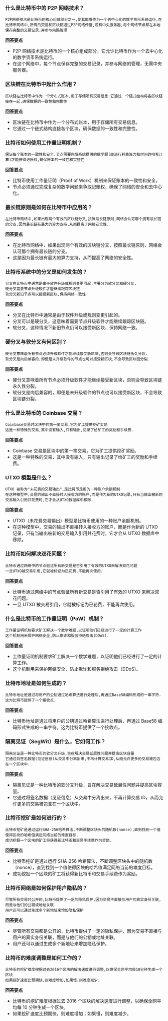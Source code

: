 
### 什么是比特币中的 P2P 网络技术？

```
P2P网络技术是比特币的核心组成部分之一,使其能够作为一个去中心化的数字货币系统运行,在比特币网络中,所有的交易和区块都通过P2P网络传播,没有中央服务器,每个网络节点都在本地保存完整的交易记录,并参与网路管理
```

**回答要点**

- P2P 网络技术是比特币的一个核心组成部分，它允许比特币作为一个去中心化的数字货币系统运行。
- 在这个网络中，每个节点保存完整的交易记录，并参与网络的管理，无需中央服务器。

### 区块链在比特币中起什么作用？
```
区块链在比特币中作为一个分布式账本,用于存储所有交易信息.它通过一个链式结构将各区块链接在一起,确保数据的一致性和完整性
```

**回答要点**

- 区块链在比特币中作为一个分布式账本，用于存储所有交易信息。
- 它通过一个链式结构连接各个区块，确保数据的一致性和完整性。

### 比特币如何使用工作量证明机制？
```
保证每个账本的一致性和安全.节点需要完成系统提供的数学题(即进行耗费算力和时间的哈希计算)才能获得记账权,确保账本的一致性和完整性
```

**回答要点**

- 比特币使用工作量证明（Proof of Work）机制来保证账本的一致性和安全。
- 节点必须通过完成复杂的数学问题来争取记账权，确保了网络的安全和去中心化。

### 最长链原则是如何在比特币中应用的？
```
在比特币网络中,如果出现两个有效的区块链分叉,按照最长链原则,网络会认可哪个拥有最长链的分支.因为最长链有最大的算力支持,从而提高了网络安全性.
```
**回答要点**

- 在比特币网络中，如果出现两个有效的区块链分叉，按照最长链原则，网络会认可那个拥有最长链的分支。
- 这是因为最长链有最大的算力支持，从而提高了网络的安全性。

### 比特币系统中的分叉是如何发生的？
```
分叉在比特币中通常是由于软件升级或规则变更引起.主要分为软分叉和硬分叉.
硬分叉需要节点升级软件才能继续跟踪区块链
软分叉新旧节点可以接受新区块,保持网络一致性
```

**回答要点**

- 分叉在比特币中通常是由于软件升级或规则变更引起的。
- 分叉可以是硬分叉，这意味着需要节点升级软件才能继续跟踪区块链。
- 软分叉，这种情况下新旧节点仍可以接受新区块，保持网络一致。

### 硬分叉与软分叉有何区别？
```
硬分叉意味着所有节点必须升级软件才能继续接受新区块,否则会导致区块链永久分裂.
软分叉是向后兼容的,即便是未升级软件的节点也可以接受新区块,不会导致区块链分裂.
```

**回答要点**

- 硬分叉意味着所有节点必须升级软件才能继续接受新区块，否则会导致区块链永久性分裂。
- 软分叉是向后兼容的，即便是未升级软件的节点也可以接受新区块，不会导致区块链分裂。

### 什么是比特币的 Coinbase 交易？
```
Coinbase交易时区块中的第一笔交易,它为矿工提供挖矿奖励
这是一种特殊的交易,其中没有输入,只有输出,记录了给矿工的奖励和手续费.
```

**回答要点**

- Coinbase 交易是区块中的第一笔交易，它为矿工提供挖矿奖励。
- 这是一种特殊的交易，其中没有输入，只有输出记录了给矿工的奖励和手续费。

### UTXO 模型是什么？
```
UTXO 被称为"未花费的交易输出",是比特币是用的一种账户余额机制
在这种模型中,交易的输出不直接转入接收方的账户,而是作为新的UTXO记录,只有当输出被新的交易输入引用并花费时,它才会从UTXO数据库中移除.
```

**回答要点**

- UTXO（未花费交易输出）模型是比特币使用的一种账户余额机制。
- 在这种模型中，交易的输出不直接转入接收方的账户，而是作为新的 UTXO 记录，只有当输出被新的交易输入引用并花费时，它才会从 UTXO 数据库中移除。

### 比特币如何解决双花问题？
```
比特币通过网络中的节点验证所有新交易是否引用了有效的UTXO来解决双花问题
一旦UTXO被交易引用,它就被标记为已花费,不能再次使用.
```

**回答要点**

- 比特币通过网络中的节点验证所有新交易是否引用了有效的 UTXO 来解决双花问题。
- 一旦 UTXO 被交易引用，它就被标记为已花费，不能再次使用。

### 什么是比特币的工作量证明（PoW）机制？
```
工作量证明机制要求矿工解决一个数学难题,以证明他们已经进行了一定的计算工作
这个机制用来保护网络安全,防止欺诈和服务拒绝攻击(DDoS).
```

**回答要点**

- 工作量证明机制要求矿工解决一个数学难题，以证明他们已经进行了一定的计算工作。
- 这个机制用来保护网络安全，防止欺诈和服务拒绝攻击（DDoS）。

### 比特币地址是如何生成的？
```
比特币地址是通过将用户的公钥通过哈希算法进行处理后,再通过Base58编码形成的一串字符.这为比特币提供了一个接收点.
```

**回答要点**

- 比特币地址是通过将用户的公钥通过哈希算法进行处理后，再通过 Base58 编码形式生成的一串字符。这为比特币提供了一个接收点。

### 隔离见证（SegWit）是什么，它如何工作？
```
隔离见证是一种比特币的软分叉升级,旨在解决交易延展性问题并提高区块容量
它通过将签名数据(见证信息)从交易中分离出来,不再计算交易ID,从而允许更多的交易被包含在一个区块中.
```

**回答要点**

- 隔离见证是一种比特币的软分叉升级，旨在解决交易延展性问题并提高区块容量。
- 它通过将签名数据（见证信息）从交易中分离出来，不再计算交易 ID，从而允许更多的交易被包含在一个区块中。

### 比特币挖矿是如何进行的？
```
比特币挖矿是通过运行SHA-256哈希算法,不断调整区块头的随机数(nonce),直到找到一个值使得区块的哈希值满足网络当前的难度目标.
成功挖掘一个区块的矿工将获得新比特币和交易手续费作为奖励.
```
**回答要点**

- 比特币挖矿是通过运行 SHA-256 哈希算法，不断调整区块头中的随机数（nonce），直到找到一个值使得区块的哈希值满足网络当前的难度目标。
- 成功挖掘一个区块的矿工将获得新比特币和交易手续费作为奖励。

### 比特币网络是如何保护用户隐私的？
```
尽管所有交易时公开的,比特币提供了一定的隐私保护,因为交易不直接与用户的真实身份关联,而是与他们的公钥或地址关联.
用户还可以通过生成多个新地址来增加隐私保护
```

**回答要点**

- 尽管所有交易都是公开的，比特币提供了一定的隐私保护，因为交易不直接与用户的真实身份关联，而是与他们的公钥或地址关联。
- 用户还可以通过生成多个新地址来增加隐私保护。

### 比特币的难度调整是如何工作的？
```
比特币的挖矿难度根据过去2016个区块的解决速度进行调整,以确保全网平均每10分钟生成一个区块
如果挖矿速度比预期快,则难度增加,如果慢,则难度减少.
```

**回答要点**

- 比特币的挖矿难度根据过去 2016 个区块的解决速度进行调整，以确保全网平均每 10 分钟生成一个区块。
- 如果挖矿速度比预期快，则难度增加；如果慢，则难度减少。
